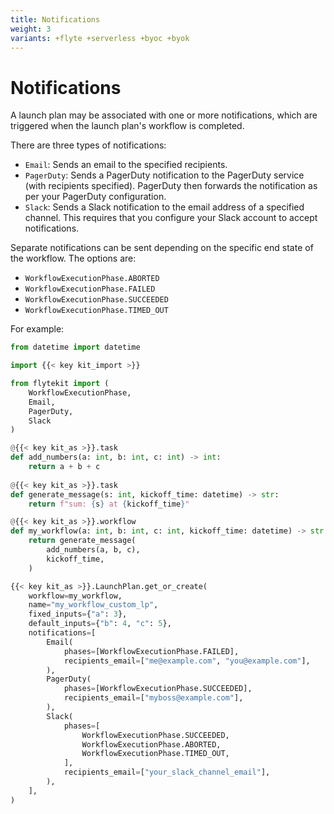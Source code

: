```yaml
---
title: Notifications
weight: 3
variants: +flyte +serverless +byoc +byok
---
```


# Notifications

A launch plan may be associated with one or more notifications, which are triggered when the launch plan's workflow is completed.

There are three types of notifications:
* `Email`: Sends an email to the specified recipients.
* `PagerDuty`: Sends a PagerDuty notification to the PagerDuty service (with recipients specified).
  PagerDuty then forwards the notification as per your PagerDuty configuration.
* `Slack`: Sends a Slack notification to the email address of a specified channel. This requires that you configure your Slack account to accept notifications.

Separate notifications can be sent depending on the specific end state of the workflow. The options are:
* `WorkflowExecutionPhase.ABORTED`
* `WorkflowExecutionPhase.FAILED`
* `WorkflowExecutionPhase.SUCCEEDED`
* `WorkflowExecutionPhase.TIMED_OUT`

For example:

```python
from datetime import datetime

import {{< key kit_import >}}

from flytekit import (
    WorkflowExecutionPhase,
    Email,
    PagerDuty,
    Slack
)

@{{< key kit_as >}}.task
def add_numbers(a: int, b: int, c: int) -> int:
    return a + b + c
    
@{{< key kit_as >}}.task
def generate_message(s: int, kickoff_time: datetime) -> str:
    return f"sum: {s} at {kickoff_time}"

@{{< key kit_as >}}.workflow
def my_workflow(a: int, b: int, c: int, kickoff_time: datetime) -> str:
    return generate_message(
        add_numbers(a, b, c),
        kickoff_time,
    )

{{< key kit_as >}}.LaunchPlan.get_or_create(
    workflow=my_workflow,
    name="my_workflow_custom_lp",
    fixed_inputs={"a": 3},
    default_inputs={"b": 4, "c": 5},
    notifications=[
        Email(
            phases=[WorkflowExecutionPhase.FAILED],
            recipients_email=["me@example.com", "you@example.com"],
        ),
        PagerDuty(
            phases=[WorkflowExecutionPhase.SUCCEEDED],
            recipients_email=["myboss@example.com"],
        ),
        Slack(
            phases=[
                WorkflowExecutionPhase.SUCCEEDED,
                WorkflowExecutionPhase.ABORTED,
                WorkflowExecutionPhase.TIMED_OUT,
            ],
            recipients_email=["your_slack_channel_email"],
        ),
    ],
)
```

